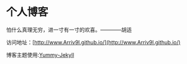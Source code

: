 # 个人博客

怕什么真理无穷，进一寸有一寸的欢喜。————胡适


访问地址：[http://www.Arriv9l.github.io/](http://www.Arriv9l.github.io/)


博客主题使用:[Yummy-Jekyll](https://github.com/DONGChuan/Yummy-Jekyll)
